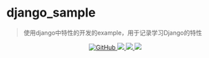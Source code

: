 # django_sample
> 使用django中特性的开发的example，用于记录学习Django的特性

<p align="center">
    <a href="https://github.com/exexute/django_sample/blob/master/LICENSE">
        <img src="https://img.shields.io/github/license/exexute/django_sample.svg" alt="GitHub">
    </a> 
    <a href="#">
      <img src="https://img.shields.io/badge/platform-windows%20%7C%20macos%20%7C%20linux-lightgrey">
    </a>
    <a href="https://www.patreon.com/phith0n">
      <img src="https://img.shields.io/badge/python-v3.7-blue">
    </a>
    <a href="https://docs.djangoproject.com/en/3.1/">
      <img src="https://img.shields.io/badge/django-3.1.15-blue">
    </a>
</p>